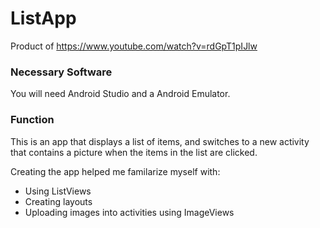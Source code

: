 # ListApp
Product of https://www.youtube.com/watch?v=rdGpT1pIJlw
### Necessary Software
You will need Android Studio and a Android Emulator.

### Function
This is an app that displays a list of items, and switches to a new activity that contains a picture when the items in the list are clicked.

Creating the app helped me familarize myself with:
- Using ListViews
- Creating layouts
- Uploading images into activities using ImageViews
